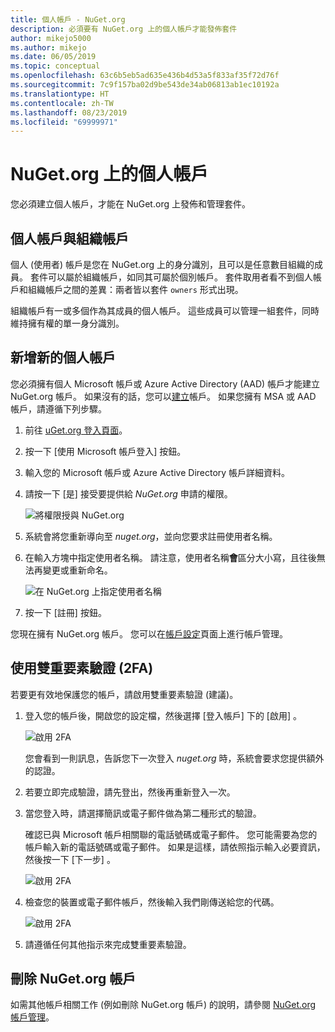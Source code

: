 ```yaml
---
title: 個人帳戶 - NuGet.org
description: 必須要有 NuGet.org 上的個人帳戶才能發佈套件
author: mikejo5000
ms.author: mikejo
ms.date: 06/05/2019
ms.topic: conceptual
ms.openlocfilehash: 63c6b5eb5ad635e436b4d53a5f833af35f72d76f
ms.sourcegitcommit: 7c9f157ba02d9be543de34ab06813ab1ec10192a
ms.translationtype: HT
ms.contentlocale: zh-TW
ms.lasthandoff: 08/23/2019
ms.locfileid: "69999971"
---
```

# <a name="individual-accounts-on-nugetorg"></a>NuGet.org 上的個人帳戶

您必須建立個人帳戶，才能在 NuGet.org 上發佈和管理套件。

## <a name="individual-accounts-vs-organization-accounts"></a>個人帳戶與組織帳戶

個人 (使用者) 帳戶是您在 NuGet.org 上的身分識別，且可以是任意數目組織的成員。 套件可以屬於組織帳戶，如同其可屬於個別帳戶。 套件取用者看不到個人帳戶和組織帳戶之間的差異：兩者皆以套件 `owners` 形式出現。

組織帳戶有一或多個作為其成員的個人帳戶。 這些成員可以管理一組套件，同時維持擁有權的單一身分識別。

## <a name="add-a-new-individual-account"></a>新增新的個人帳戶

您必須擁有個人 Microsoft 帳戶或 Azure Active Directory (AAD) 帳戶才能建立 NuGet.org 帳戶。 如果沒有的話，您可以[建立](https://signup.live.com)帳戶。 如果您擁有 MSA 或 AAD 帳戶，請遵循下列步驟。

1. 前往 [uGet.org 登入頁面](https://www.nuget.org/users/account/LogOn)。

1. 按一下 [使用 Microsoft 帳戶登入]  按鈕。

1. 輸入您的 Microsoft 帳戶或 Azure Active Directory 帳戶詳細資料。

1. 請按一下 [是]  接受要提供給 *NuGet.org* 申請的權限。

   ![將權限授與 NuGet.org](media/nuget-org-permissions.png)

1. 系統會將您重新導向至 *nuget.org*，並向您要求註冊使用者名稱。

1. 在輸入方塊中指定使用者名稱。 請注意，使用者名稱**會**區分大小寫，且往後無法再變更或重新命名。

   ![在 NuGet.org 上指定使用者名稱](media/nuget-org-register.png) 

1. 按一下 [註冊]  按鈕。

您現在擁有 NuGet.org 帳戶。 您可以在[帳戶設定](https://www.nuget.org/account)頁面上進行帳戶管理。

## <a name="enable-two-factor-authentication-2fa"></a>使用雙重要素驗證 (2FA)

若要更有效地保護您的帳戶，請啟用雙重要素驗證 (建議)。

1. 登入您的帳戶後，開啟您的設定檔，然後選擇 [登入帳戶]  下的 [啟用]  。

   ![啟用 2FA](media/nuget-org-register-2fa.png)

   您會看到一則訊息，告訴您下一次登入 *nuget.org* 時，系統會要求您提供額外的認證。

2. 若要立即完成驗證，請先登出，然後再重新登入一次。

3. 當您登入時，請選擇簡訊或電子郵件做為第二種形式的驗證。

   確認已與 Microsoft 帳戶相關聯的電話號碼或電子郵件。 您可能需要為您的帳戶輸入新的電話號碼或電子郵件。 如果是這樣，請依照指示輸入必要資訊，然後按一下 [下一步]  。

   ![啟用 2FA](media/nuget-org-sign-in-2fa.png)

4. 檢查您的裝置或電子郵件帳戶，然後輸入我們剛傳送給您的代碼。

   ![啟用 2FA](media/nuget-org-enter-code-2fa.png)

5. 請遵循任何其他指示來完成雙重要素驗證。

## <a name="delete-a-nugetorg-account"></a>刪除 NuGet.org 帳戶

如需其他帳戶相關工作 (例如刪除 NuGet.org 帳戶) 的說明，請參閱 [NuGet.org 帳戶管理](nuget-org-faq.md#nugetorg-account-management)。
